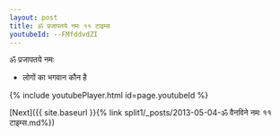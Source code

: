 ```yaml
---
layout: post
title: ॐ प्रजापतये नमः ११ टाइम्स
youtubeId: --FMfddvdZI
---
```

 
 
 ॐ प्रजापतये नमः  
 
 -  लोगों का भगवान कौन है 
 
  
 
  
 
 
 
 
 
 


{% include youtubePlayer.html id=page.youtubeId %}
 
[Next]({{ site.baseurl }}{% link  split1/_posts/2013-05-04-ॐ वैनविने नमः ११ टाइम्स.md%})
 
